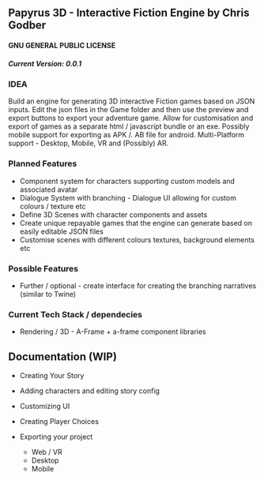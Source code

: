 ## Papyrus 3D - Interactive Fiction Engine by Chris Godber
#### GNU GENERAL PUBLIC LICENSE
##### Current Version: 0.0.1

### IDEA
Build an engine for generating 3D interactive Fiction games based on JSON inputs. 
Edit the json files in the Game folder and then use the preview and export buttons to export your adventure game.
Allow for customisation and export of games as a separate html / javascript bundle or an exe.
Possibly mobile support for exporting as APK /. AB file for android.
Multi-Platform support - Desktop, Mobile, VR and (Possibly) AR.

### Planned Features
* Component system for characters supporting custom models and associated avatar  
* Dialogue System with branching - Dialogue UI allowing for custom colours / texture etc
* Define 3D Scenes with character components and assets
* Create unique repayable games that the engine can generate based on easily editable JSON files
* Customise scenes with different colours textures, background elements etc

### Possible Features
* Further / optional - create interface for creating the branching narratives (similar to Twine) 

### Current Tech Stack / dependecies
* Rendering / 3D - A-Frame + a-frame component libraries 

## Documentation (WIP)

* Creating Your Story

* Adding characters and editing story config

* Customizing UI 

* Creating Player Choices

* Exporting your project 
  - Web / VR
  - Desktop
  - Mobile